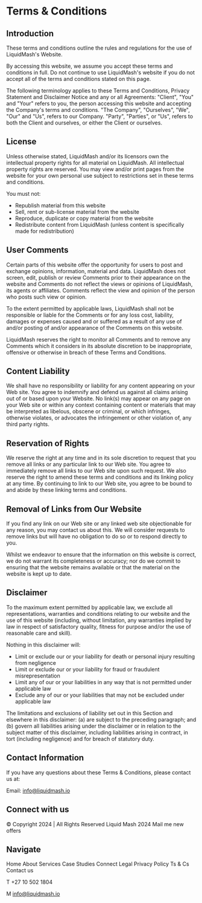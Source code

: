 # Terms & Conditions

## Introduction

These terms and conditions outline the rules and regulations for the use of LiquidMash's Website.

By accessing this website, we assume you accept these terms and conditions in full. Do not continue to use LiquidMash's website if you do not accept all of the terms and conditions stated on this page.

The following terminology applies to these Terms and Conditions, Privacy Statement and Disclaimer Notice and any or all Agreements: "Client", "You" and "Your" refers to you, the person accessing this website and accepting the Company's terms and conditions. "The Company", "Ourselves", "We", "Our" and "Us", refers to our Company. "Party", "Parties", or "Us", refers to both the Client and ourselves, or either the Client or ourselves.

## License

Unless otherwise stated, LiquidMash and/or its licensors own the intellectual property rights for all material on LiquidMash. All intellectual property rights are reserved. You may view and/or print pages from the website for your own personal use subject to restrictions set in these terms and conditions.

You must not:

*   Republish material from this website
*   Sell, rent or sub-license material from the website
*   Reproduce, duplicate or copy material from the website
*   Redistribute content from LiquidMash (unless content is specifically made for redistribution)

## User Comments

Certain parts of this website offer the opportunity for users to post and exchange opinions, information, material and data. LiquidMash does not screen, edit, publish or review Comments prior to their appearance on the website and Comments do not reflect the views or opinions of LiquidMash, its agents or affiliates. Comments reflect the view and opinion of the person who posts such view or opinion.

To the extent permitted by applicable laws, LiquidMash shall not be responsible or liable for the Comments or for any loss cost, liability, damages or expenses caused and or suffered as a result of any use of and/or posting of and/or appearance of the Comments on this website.

LiquidMash reserves the right to monitor all Comments and to remove any Comments which it considers in its absolute discretion to be inappropriate, offensive or otherwise in breach of these Terms and Conditions.

## Content Liability

We shall have no responsibility or liability for any content appearing on your Web site. You agree to indemnify and defend us against all claims arising out of or based upon your Website. No link(s) may appear on any page on your Web site or within any context containing content or materials that may be interpreted as libelous, obscene or criminal, or which infringes, otherwise violates, or advocates the infringement or other violation of, any third party rights.

## Reservation of Rights

We reserve the right at any time and in its sole discretion to request that you remove all links or any particular link to our Web site. You agree to immediately remove all links to our Web site upon such request. We also reserve the right to amend these terms and conditions and its linking policy at any time. By continuing to link to our Web site, you agree to be bound to and abide by these linking terms and conditions.

## Removal of Links from Our Website

If you find any link on our Web site or any linked web site objectionable for any reason, you may contact us about this. We will consider requests to remove links but will have no obligation to do so or to respond directly to you.

Whilst we endeavor to ensure that the information on this website is correct, we do not warrant its completeness or accuracy; nor do we commit to ensuring that the website remains available or that the material on the website is kept up to date.

## Disclaimer

To the maximum extent permitted by applicable law, we exclude all representations, warranties and conditions relating to our website and the use of this website (including, without limitation, any warranties implied by law in respect of satisfactory quality, fitness for purpose and/or the use of reasonable care and skill).

Nothing in this disclaimer will:

*   Limit or exclude our or your liability for death or personal injury resulting from negligence
*   Limit or exclude our or your liability for fraud or fraudulent misrepresentation
*   Limit any of our or your liabilities in any way that is not permitted under applicable law
*   Exclude any of our or your liabilities that may not be excluded under applicable law

The limitations and exclusions of liability set out in this Section and elsewhere in this disclaimer: (a) are subject to the preceding paragraph; and (b) govern all liabilities arising under the disclaimer or in relation to the subject matter of this disclaimer, including liabilities arising in contract, in tort (including negligence) and for breach of statutory duty.

## Contact Information

If you have any questions about these Terms & Conditions, please contact us at:

Email: info@liquidmash.io

## Connect with us

© Copyright 2024 | All Rights Reserved Liquid Mash 2024
Mail me new offers

## Navigate

Home
About
Services
Case Studies
Connect
Legal
Privacy Policy
Ts & Cs
Contact us

T +27 10 502 1804

M info@liquidmash.io